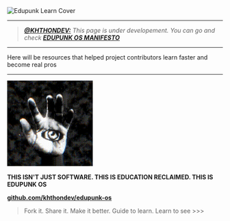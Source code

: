 <img src="../../assets/doc-images/edupunk-os-learn@2x.png" srcset="../../assets/doc-images/edupunk-os-learn@1x.png 1x, ../../assets/doc-images/edupunk-os-learn@2x.png 2x" alt="Edupunk Learn Cover">

---

> _**[@KHTHONDEV:](https://github.com/khthondev)** This page is under developement. You can go and check **[EDUPUNK OS MANIFESTO](../main/MANIFESTO.md)**_

---

Here will be resources that helped project contributors learn faster and become real pros

---

<img src="../../assets/doc-images/edupunk-os-hand-eye-logo.gif" width="200px">

**THIS ISN'T JUST SOFTWARE. THIS IS EDUCATION RECLAIMED. THIS IS EDUPUNK OS**

**[github.com/khthondev/edupunk-os](https://github.com/khthondev/edupunk-os)**

> Fork it. Share it. Make it better. Guide to learn. Learn to see >>>
